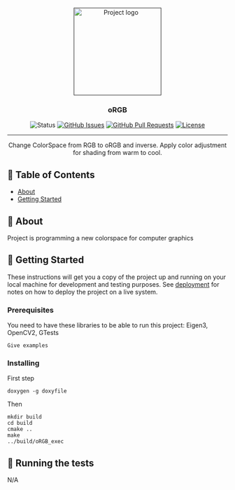 <p align="center">
  <a href="" rel="noopener">
 <img width=200px height=200px src="https://i.imgur.com/6wj0hh6.jpg" alt="Project logo"></a>
</p>

<h3 align="center">oRGB</h3>

<div align="center">

![Status](https://img.shields.io/badge/status-active-success.svg)
[![GitHub Issues](https://img.shields.io/github/issues/kylelobo/The-Documentation-Compendium.svg)](https://github.com/kylelobo/The-Documentation-Compendium/issues)
[![GitHub Pull Requests](https://img.shields.io/github/issues-pr/kylelobo/The-Documentation-Compendium.svg)](https://github.com/kylelobo/The-Documentation-Compendium/pulls)
[![License](https://img.shields.io/badge/license-MIT-blue.svg)](/LICENSE)

</div>

---

<p align="center"> Change ColorSpace from RGB to oRGB and inverse. Apply color adjustment for shading from warm to cool.
    <br> 
</p>

## 📝 Table of Contents

- [About](#about)
- [Getting Started](#getting_started)



## 🧐 About <a name = "about"></a>

Project is programming a new colorspace for computer graphics

## 🏁 Getting Started <a name = "getting_started"></a>

These instructions will get you a copy of the project up and running on your local machine for development and testing purposes. See [deployment](#deployment) for notes on how to deploy the project on a live system.

### Prerequisites

You need to have these libraries to be able to run this project:
Eigen3,
OpenCV2,
GTests

```
Give examples
```

### Installing



First step 

```
doxygen -g doxyfile
```

Then

```
mkdir build
cd build
cmake ..
make 
../build/oRGB_exec
```


## 🔧 Running the tests <a name = "tests"></a>

N/A

